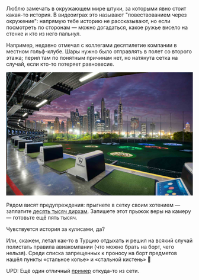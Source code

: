 ﻿Люблю замечать в окружающем мире штуки, за которыми явно стоит какая-то история. В видеоиграх это называют "повествованием через окружение": напрямую тебе историю не рассказывают, но если посмотреть по сторонам — можно догадаться, какое ружье висело на стенке и кто из него пальнул.

Например, недавно отмечал с коллегами десятилетие компании в местном гольф-клубе. Шары нужно было отправлять в полет со второго этажа; перил там по понятным причинам нет, но натянута сетка на случай, если кто-то потеряет равновесие.

![Фотка с сайта клуба, чтобы было понятнее.](topgolf.jpeg)

Рядом висят предупреждения: прыгнете в сетку своим хотением — заплатите <abbr title="Порядка двухста тысяч рублей на этот момент.">десять тысяч дирхам</abbr>. Запишете этот прыжок веры на камеру — готовьте ещё пять тысяч.

Чувствуется история за кулисами, да?

Или, скажем, летал как-то в Турцию отдыхать и решил на всякий случай полистать правила авиакомпании (что можно брать на борт, чего нельзя). Среди списка запрещенных к проносу на борт предметов нашёл пункты «стальное копье» и «стальной кистень» 😬

UPD: Ещё один отличный [пример](soundproof.jpeg) откуда-то из сети.